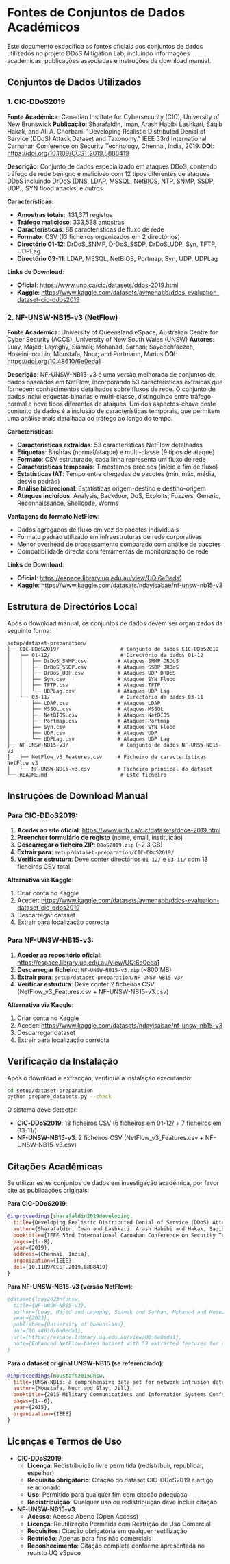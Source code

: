 # Fontes de Conjuntos de Dados Académicos

Este documento especifica as fontes oficiais dos conjuntos de dados utilizados no projeto DDoS Mitigation Lab, incluindo informações académicas, publicações associadas e instruções de download manual.

## Conjuntos de Dados Utilizados

### 1. CIC-DDoS2019

**Fonte Académica**: Canadian Institute for Cybersecurity (CIC), University of New Brunswick
**Publicação**: Sharafaldin, Iman, Arash Habibi Lashkari, Saqib Hakak, and Ali A. Ghorbani. "Developing Realistic Distributed Denial of Service (DDoS) Attack Dataset and Taxonomy." IEEE 53rd International Carnahan Conference on Security Technology, Chennai, India, 2019.
**DOI**: https://doi.org/10.1109/CCST.2019.8888419

**Descrição**: Conjunto de dados especializado em ataques DDoS, contendo tráfego de rede benigno e malicioso com 12 tipos diferentes de ataques DDoS incluindo DrDoS (DNS, LDAP, MSSQL, NetBIOS, NTP, SNMP, SSDP, UDP), SYN flood attacks, e outros.

**Características**:
- **Amostras totais**: 431,371 registos
- **Tráfego malicioso**: 333,538 amostras
- **Características**: 88 características de fluxo de rede
- **Formato**: CSV (13 ficheiros organizados em 2 directórios)
- **Directório 01-12**: DrDoS_SNMP, DrDoS_SSDP, DrDoS_UDP, Syn, TFTP, UDPLag
- **Directório 03-11**: LDAP, MSSQL, NetBIOS, Portmap, Syn, UDP, UDPLag

**Links de Download**:
- **Oficial**: https://www.unb.ca/cic/datasets/ddos-2019.html
- **Kaggle**: https://www.kaggle.com/datasets/aymenabb/ddos-evaluation-dataset-cic-ddos2019


### 2. NF-UNSW-NB15-v3 (NetFlow)

**Fonte Académica**: University of Queensland eSpace, Australian Centre for Cyber Security (ACCS), University of New South Wales (UNSW)
**Autores**: Luay, Majed; Layeghy, Siamak; Mohanad, Sarhan; Sayedehfaezeh, Hoseininoorbin; Moustafa, Nour; and Portmann, Marius
**DOI**: https://doi.org/10.48610/6e0eda1

**Descrição**: NF-UNSW-NB15-v3 é uma versão melhorada de conjuntos de dados baseados em NetFlow, incorporando 53 características extraídas que fornecem conhecimentos detalhados sobre fluxos de rede. O conjunto de dados inclui etiquetas binárias e multi-classe, distinguindo entre tráfego normal e nove tipos diferentes de ataques. Um dos aspectos-chave deste conjunto de dados é a inclusão de características temporais, que permitem uma análise mais detalhada do tráfego ao longo do tempo.

**Características**:
- **Características extraídas**: 53 características NetFlow detalhadas
- **Etiquetas**: Binárias (normal/ataque) e multi-classe (9 tipos de ataque)
- **Formato**: CSV estruturado, cada linha representa um fluxo de rede
- **Características temporais**: Timestamps precisos (início e fim de fluxo)
- **Estatísticas IAT**: Tempo entre chegadas de pacotes (mín, máx, média, desvio padrão)
- **Análise bidirecional**: Estatísticas origem-destino e destino-origem
- **Ataques incluídos**: Analysis, Backdoor, DoS, Exploits, Fuzzers, Generic, Reconnaissance, Shellcode, Worms

**Vantagens do formato NetFlow**:
- Dados agregados de fluxo em vez de pacotes individuais
- Formato padrão utilizado em infraestruturas de rede corporativas
- Menor overhead de processamento comparado com análise de pacotes
- Compatibilidade directa com ferramentas de monitorização de rede

**Links de Download**:
- **Oficial**: https://espace.library.uq.edu.au/view/UQ:6e0eda1
- **Kaggle**: https://www.kaggle.com/datasets/ndayisabae/nf-unsw-nb15-v3

## Estrutura de Directórios Local

Após o download manual, os conjuntos de dados devem ser organizados da seguinte forma:

```
setup/dataset-preparation/
├── CIC-DDoS2019/                    # Conjunto de dados CIC-DDoS2019
│   ├── 01-12/                       # Directório de dados 01-12
│   │   ├── DrDoS_SNMP.csv          # Ataques SNMP DRDoS
│   │   ├── DrDoS_SSDP.csv          # Ataques SSDP DRDoS
│   │   ├── DrDoS_UDP.csv           # Ataques UDP DRDoS
│   │   ├── Syn.csv                 # Ataques SYN Flood
│   │   ├── TFTP.csv                # Ataques TFTP
│   │   └── UDPLag.csv              # Ataques UDP Lag
│   └── 03-11/                       # Directório de dados 03-11
│       ├── LDAP.csv                # Ataques LDAP
│       ├── MSSQL.csv               # Ataques MSSQL
│       ├── NetBIOS.csv             # Ataques NetBIOS
│       ├── Portmap.csv             # Ataques Portmap
│       ├── Syn.csv                 # Ataques SYN Flood
│       ├── UDP.csv                 # Ataques UDP
│       └── UDPLag.csv              # Ataques UDP Lag
├── NF-UNSW-NB15-v3/                 # Conjunto de dados NF-UNSW-NB15-v3
│   ├── NetFlow_v3_Features.csv     # Ficheiro de características NetFlow v3
│   └── NF-UNSW-NB15-v3.csv         # Ficheiro principal do dataset
└── README.md                        # Este ficheiro
```

## Instruções de Download Manual

### Para CIC-DDoS2019:

1. **Aceder ao site oficial**: https://www.unb.ca/cic/datasets/ddos-2019.html
2. **Preencher formulário de registo** (nome, email, instituição)
3. **Descarregar o ficheiro ZIP**: `DDoS2019.zip` (~2.3 GB)
4. **Extrair para**: `setup/dataset-preparation/CIC-DDoS2019/`
5. **Verificar estrutura**: Deve conter directórios `01-12/` e `03-11/` com 13 ficheiros CSV total

**Alternativa via Kaggle**:
1. Criar conta no Kaggle
2. Aceder: https://www.kaggle.com/datasets/aymenabb/ddos-evaluation-dataset-cic-ddos2019
3. Descarregar dataset
4. Extrair para localização correcta

### Para NF-UNSW-NB15-v3:

1. **Aceder ao repositório oficial**: https://espace.library.uq.edu.au/view/UQ:6e0eda1
2. **Descarregar ficheiro**: `NF-UNSW-NB15-v3.zip` (~800 MB)
3. **Extrair para**: `setup/dataset-preparation/NF-UNSW-NB15-v3/`
4. **Verificar estrutura**: Deve conter 2 ficheiros CSV (NetFlow_v3_Features.csv + NF-UNSW-NB15-v3.csv)

**Alternativa via Kaggle**:
1. Criar conta no Kaggle
2. Aceder: https://www.kaggle.com/datasets/ndayisabae/nf-unsw-nb15-v3
3. Descarregar dataset
4. Extrair para localização correcta

## Verificação da Instalação

Após o download e extracção, verifique a instalação executando:

```bash
cd setup/dataset-preparation
python prepare_datasets.py --check
```

O sistema deve detectar:
- **CIC-DDoS2019**: 13 ficheiros CSV (6 ficheiros em 01-12/ + 7 ficheiros em 03-11/)
- **NF-UNSW-NB15-v3**: 2 ficheiros CSV (NetFlow_v3_Features.csv + NF-UNSW-NB15-v3.csv)

## Citações Académicas

Se utilizar estes conjuntos de dados em investigação académica, por favor cite as publicações originais:

**Para CIC-DDoS2019**:
```bibtex
@inproceedings{sharafaldin2019developing,
  title={Developing Realistic Distributed Denial of Service (DDoS) Attack Dataset and Taxonomy},
  author={Sharafaldin, Iman and Lashkari, Arash Habibi and Hakak, Saqib and Ghorbani, Ali A},
  booktitle={IEEE 53rd International Carnahan Conference on Security Technology},
  pages={1--8},
  year={2019},
  address={Chennai, India},
  organization={IEEE},
  doi={10.1109/CCST.2019.8888419}
}
```

**Para NF-UNSW-NB15-v3 (versão NetFlow)**:
```bibtex
@dataset{luay2023nfunsw,
  title={NF-UNSW-NB15-v3},
  author={Luay, Majed and Layeghy, Siamak and Sarhan, Mohanad and Hoseininoorbin, Sayedehfaezeh and Moustafa, Nour and Portmann, Marius},
  year={2023},
  publisher={University of Queensland},
  doi={10.48610/6e0eda1},
  url={https://espace.library.uq.edu.au/view/UQ:6e0eda1},
  note={Enhanced NetFlow-based dataset with 53 extracted features for network intrusion detection}
}
```

**Para o dataset original UNSW-NB15 (se referenciado)**:
```bibtex
@inproceedings{moustafa2015unsw,
  title={UNSW-NB15: a comprehensive data set for network intrusion detection systems (UNSW-NB15 network data set)},
  author={Moustafa, Nour and Slay, Jill},
  booktitle={2015 Military Communications and Information Systems Conference (MilCIS)},
  pages={1--6},
  year={2015},
  organization={IEEE}
}
```

## Licenças e Termos de Uso

- **CIC-DDoS2019**: 
  - **Licença**: Redistribuição livre permitida (redistribuir, republicar, espelhar)
  - **Requisito obrigatório**: Citação do dataset CIC-DDoS2019 e artigo relacionado
  - **Uso**: Permitido para qualquer fim com citação adequada
  - **Redistribuição**: Qualquer uso ou redistribuição deve incluir citação
- **NF-UNSW-NB15-v3**: 
  - **Acesso**: Acesso Aberto (Open Access)
  - **Licença**: Reutilização Permitida com Restrição de Uso Comercial
  - **Requisitos**: Citação obrigatória em qualquer reutilização
  - **Restrição**: Apenas para fins não comerciais
  - **Reconhecimento**: Citação completa conforme apresentada no registo UQ eSpace
